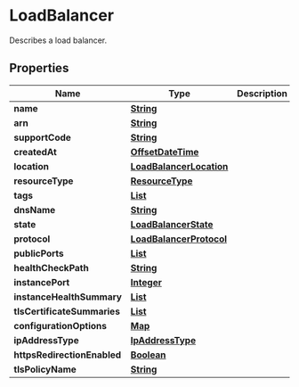 

# LoadBalancer

Describes a load balancer.

## Properties

| Name | Type | Description | Notes |
|------------ | ------------- | ------------- | -------------|
|**name** | [**String**](String.md) |  |  [optional] |
|**arn** | [**String**](String.md) |  |  [optional] |
|**supportCode** | [**String**](String.md) |  |  [optional] |
|**createdAt** | [**OffsetDateTime**](OffsetDateTime.md) |  |  [optional] |
|**location** | [**LoadBalancerLocation**](LoadBalancerLocation.md) |  |  [optional] |
|**resourceType** | [**ResourceType**](ResourceType.md) |  |  [optional] |
|**tags** | [**List**](List.md) |  |  [optional] |
|**dnsName** | [**String**](String.md) |  |  [optional] |
|**state** | [**LoadBalancerState**](LoadBalancerState.md) |  |  [optional] |
|**protocol** | [**LoadBalancerProtocol**](LoadBalancerProtocol.md) |  |  [optional] |
|**publicPorts** | [**List**](List.md) |  |  [optional] |
|**healthCheckPath** | [**String**](String.md) |  |  [optional] |
|**instancePort** | [**Integer**](Integer.md) |  |  [optional] |
|**instanceHealthSummary** | [**List**](List.md) |  |  [optional] |
|**tlsCertificateSummaries** | [**List**](List.md) |  |  [optional] |
|**configurationOptions** | [**Map**](Map.md) |  |  [optional] |
|**ipAddressType** | [**IpAddressType**](IpAddressType.md) |  |  [optional] |
|**httpsRedirectionEnabled** | [**Boolean**](Boolean.md) |  |  [optional] |
|**tlsPolicyName** | [**String**](String.md) |  |  [optional] |



